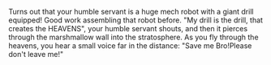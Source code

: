 Turns out that your humble servant is a huge mech 
robot with a giant drill equipped! Good work 
assembling that robot before. 
"My drill is the drill, that creates the HEAVENS", 
your humble servant shouts, and then it 
pierces through the marshmallow wall into the stratosphere.
As you fly through the heavens, you hear a small voice 
far in the distance: "Save me Bro!Please don't leave me!"

